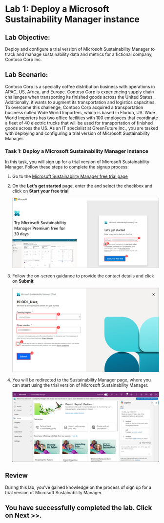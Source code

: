 # Lab 1: Deploy a Microsoft Sustainability Manager instance

## Lab Objective: 
Deploy and configure a trial version of Microsoft Sustainability Manager to track and manage sustainability data and metrics for a fictional company, Contoso Corp Inc.

## Lab Scenario:
Contoso Corp is a specialty coffee distribution business with operations in APAC, US, Africa, and Europe. Contoso Corp is experiencing supply chain challenges when transporting its finished goods across the United States. Additionally, it wants to augment its transportation and logistics capacities. To overcome this challenge, Contoso Corp acquired a transportation business called Wide World Importers, which is based in Florida, US. Wide World Importers has two office facilities with 100 employees that coordinate a fleet of 40 electric trucks that will be used for transportation of finished goods across the US. As an IT specialist at GreenFuture Inc., you are tasked with deploying and configuring a trial version of Microsoft Sustainability Manager.

### Task 1: Deploy a Microsoft Sustainability Manager instance

In this task, you will sign up for a trial version of Microsoft Sustainability Manager. Follow these steps to complete the signup process:

1. Go to the [Microsoft Sustainability Manager free trial page](https://dynamics.microsoft.com/en-us/sustainability/sustainability/free-trial/)

1. On the **Let's get started** page, enter the <inject key="AzureAdUserEmail"></inject> and select the checkbox and click on **Start your free trial**

   ![](../media/lab01-1.png)

1. Follow the on-screen guidance to provide the contact details and click on **Submit**

   ![](../media/lab01-2.png)

1. You will be redirected to the Sustainability Manager page, where you can start using the trial version of Microsoft Sustainability Manager.

   ![](../media/lab01-3.png)


## Review 

During this lab, you've gained knowledge on the process of sign up for a trial version of Microsoft Sustainability Manager.

## You have successfully completed the lab. Click on Next >>.
